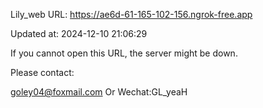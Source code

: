 Lily_web URL: https://ae6d-61-165-102-156.ngrok-free.app

Updated at: 2024-12-10 21:06:29

If you cannot open this URL, the server might be down.

Please contact: 

goley04@foxmail.com Or Wechat:GL_yeaH